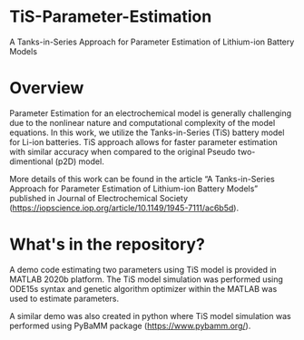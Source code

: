 # TiS-Parameter-Estimation
A Tanks-in-Series Approach for Parameter Estimation of Lithium-ion Battery Models

# Overview
Parameter Estimation for an electrochemical model is generally challenging due to the nonlinear nature and computational complexity of the model equations.
In this work, we utilize the Tanks-in-Series (TiS) battery model for Li-ion batteries. TiS approach allows for faster parameter estimation with similar accuracy when compared to the original Pseudo two-dimentional (p2D) model.

More details of this work can be found in the article “A Tanks-in-Series Approach for Parameter Estimation of Lithium-ion Battery Models” published in Journal of Electrochemical Society (https://iopscience.iop.org/article/10.1149/1945-7111/ac6b5d).

# What's in the repository?
A demo code estimating two parameters using TiS model is provided in MATLAB 2020b platform. The TiS model simulation was performed using ODE15s syntax and genetic algorithm optimizer within the MATLAB was used to estimate parameters.

A similar demo was also created in python where TiS model simulation was performed using PyBaMM package (https://www.pybamm.org/).

